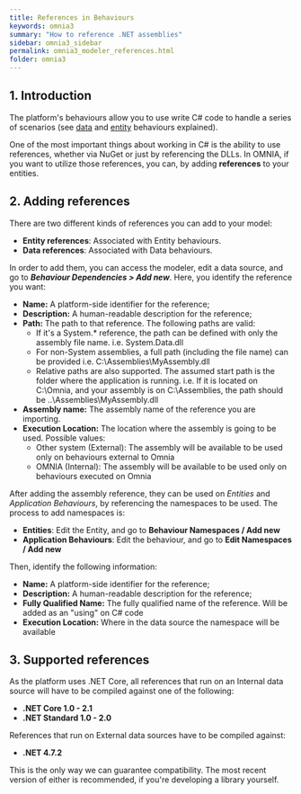 ```yaml
---
title: References in Behaviours
keywords: omnia3
summary: "How to reference .NET assemblies"
sidebar: omnia3_sidebar
permalink: omnia3_modeler_references.html
folder: omnia3
---
```



## 1. Introduction

The platform's behaviours allow you to use write C# code to handle a series of scenarios (see [data](omnia3_modeler_datasources.html) and [entity](omnia3_modeler_behaviours.html) behaviours explained).

One of the most important things about working in C# is the ability to use references, whether via NuGet or just by referencing the DLLs. In OMNIA, if you want to utilize those references, you can, by adding **references** to your entities.

## 2. Adding references

There are two different kinds of references you can add to your model:
- **Entity references**: Associated with Entity behaviours. 
- **Data references**: Associated with Data behaviours. 

In order to add them, you can access the modeler, edit a data source, and go to ***Behaviour Dependencies > Add new***. Here, you identify the reference you want:
- **Name:** A platform-side identifier for the reference;
- **Description:** A human-readable description for the reference;
- **Path:** The path to that reference. The following paths are valid:
    - If it's a System.* reference, the path can be defined with only the assembly file name. i.e. System.Data.dll
    - For non-System assemblies, a full path (including the file name) can be provided i.e. C:\Assemblies\MyAssembly.dll
    - Relative paths are also supported. The assumed start path is the folder where the application is running. i.e. If it is located on C:\Omnia, and your assembly is on C:\Assemblies, the path should be ..\Assemblies\MyAssembly.dll
- **Assembly name:** The assembly name of the reference you are importing.
- **Execution Location:** The location where the assembly is going to be used. Possible values:
    - Other system (External): The assembly will be available to be used only on behaviours external to Omnia
    - OMNIA (Internal): The assembly will be available to be used only on behaviours executed on Omnia
    
    
After adding the assembly reference, they can be used on *Entities* and *Application Behaviours*, by referencing the namespaces to be used. The process to add namespaces is:

- **Entities**: Edit the Entity, and go to **Behaviour Namespaces / Add new**
- **Application Behaviours**: Edit the behaviour, and go to **Edit Namespaces / Add new**

Then, identify the following information:
- **Name:** A platform-side identifier for the reference;
- **Description:** A human-readable description for the reference;
- **Fully Qualified Name:** The fully qualified name of the reference. Will be added as an "using" on C# code
- **Execution Location:** Where in the data source the namespace will be available


## 3. Supported references

As the platform uses .NET Core, all references that run on an Internal data source will have to be compiled against one of the following:

- **.NET Core 1.0 - 2.1**
- **.NET Standard 1.0 - 2.0**

References that run on External data sources have to be compiled against:

- **.NET 4.7.2**

This is the only way we can guarantee compatibility. The most recent version of either is recommended, if you're developing a library yourself.

